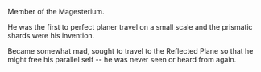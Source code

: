 Member of the Magesterium. 

He was the first to perfect planer travel on a small scale and the prismatic shards were his invention. 

Became somewhat mad, sought to travel to the Reflected Plane so that he might free his parallel self -- he was never seen or heard from again.